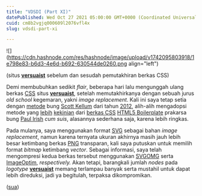 ```yaml
---
title: "VDSDI (Part XI)"
datePublished: Wed Oct 27 2021 05:00:00 GMT+0000 (Coordinated Universal Time)
cuid: cm8b2vgjq000609l2076vfl4x
slug: vdsdi-part-xi

---
```


![](https://cdn.hashnode.com/res/hashnode/image/upload/v1742095803918/1e798e83-b6d3-4e6d-b692-630544de0260.png align="left")

(situs [**versuaist**](https://ver.sua.ist) sebelum dan sesudah pemutakhiran berkas CSS)

Demi membubuhkan sedikit *flair*, beberapa hari lalu mengunggah ulang berkas [CSS](https://en.wikipedia.org/wiki/CSS) situs [**versuaist**](https://ver.sua.ist/), setelah memutakhirkanya dengan sebuah jurus *old school* kegemaran, yakni *image replacement*. Kali ini saya tetap setia dengan [metode](http://www.zeldman.com/2012/03/01/replacing-the-9999px-hack-new-image-replacement/) bung [Scott Kellum](https://scottkellum.com/) dari tahun [2012](https://css-tricks.com/the-image-replacement-museum/), alih-alih mengadopsi metode yang [lebih](https://codepen.io/team/css-tricks/pen/363744a19ab224c5698cbcbd25c1f52a) [kekinian](https://codepen.io/team/css-tricks/pen/5414933b6ac90decbd90ac4a898ea973) dari [berkas CSS](https://github.com/h5bp/html5-boilerplate/blob/main/dist/css/style.css) [HTML5 Boilerplate](https://html5boilerplate.com/) prakarsa bung [Paul Irish](https://www.paulirish.com/) *cum suis*, alasannya sederhana saja, karena lebih ringkas.

Pada mulanya, saya menggunakan format [SVG](https://en.wikipedia.org/wiki/Scalable_Vector_Graphics) sebagai bahan *image replacement*, namun karena ternyata ukuran akhirnya masih jauh lebih besar ketimbang berkas [PNG](https://en.wikipedia.org/wiki/Portable_Network_Graphics) transparan, kali saya putuskan untuk memilih format *bitmap* ketimbang *vector*. Sebagai informasi, saya telah mengompresi kedua berkas tersebut menggunakan [SVGOMG](https://jakearchibald.github.io/svgomg/) serta [ImageOptim](https://imageoptim.com/mac), *respectively.* Akan tetapi, barangkali jumlah *nodes* pada *logotype* [**versuaist**](https://vvv.ver.sua.ist/vvv) memang terlampau banyak serta mustahil untuk dapat lebih direduksi, jadi ya begitulah, terpaksa dikompromikan.

([sua](https://sua.ist))